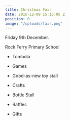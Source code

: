 ```yaml
---
title: Christmas Fair
date: 2016-12-09 15:15:00 Z
position: 0
image: "/uploads/fair.png"
---
```


Friday 9th December.

Rock Ferry Primary School

* Tombola

* Games

* Good-as-new toy stall

* Crafts

* Bottle Stall

* Raffles

* Gifts